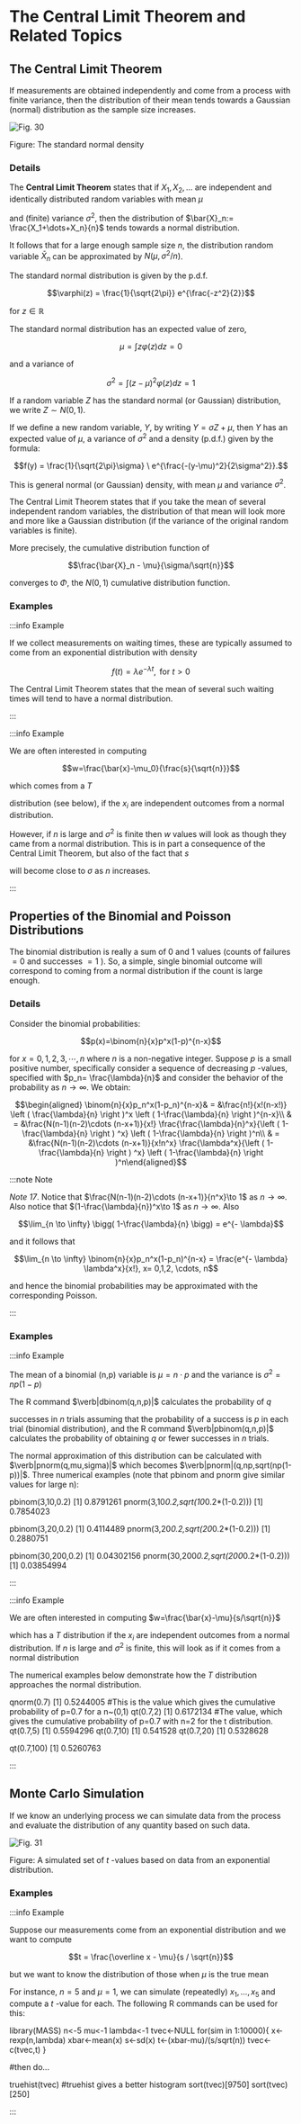 # The Central Limit Theorem and Related Topics

## The Central Limit Theorem

If measurements are obtained independently and come from a process with finite variance, then the distribution of their mean tends towards a Gaussian (normal) distribution as the sample size increases.

![Fig. 30](../media/18_1_The_Central_Limit_Theorem.png)

Figure: The standard normal density

### Details

The **Central Limit Theorem** states that if $X_1, X_2, \ldots$ are independent and identically distributed random variables with mean $\mu$

and (finite) variance $\sigma^2$, then the distribution of $\bar{X}_n:= \frac{X_1+\dots+X_n}{n}$ tends towards a normal distribution.

It follows that for a large enough sample size $n$, the distribution random variable $\bar{X}_n$ can be approximated by $N(\mu,\sigma^2/n)$.

The standard normal distribution is given by the p.d.f.

$$\varphi(z) = \frac{1}{\sqrt{2\pi}} e^{\frac{-z^2}{2}}$$

for $z\in \mathbb{R}$ 

The standard normal distribution has an expected value of zero,

$$\mu = \int z\varphi (z)dz =0$$

and a variance of

$$\sigma^2 = \int ({z-\mu})^2 \varphi(z)dz=1$$

If a random variable $Z$ has the standard normal (or Gaussian) distribution, we write $Z\sim N(0,1)$.

If we define a new random variable, $Y$, by writing $Y=\sigma Z + \mu$, then $Y$ has an expected value of $\mu$, a variance of $\sigma^2$ and a density (p.d.f.) given by the formula:

$$f(y) = \frac{1}{\sqrt{2\pi}\sigma} \ e^{\frac{-(y-\mu)^2}{2\sigma^2}}.$$

This is general normal (or Gaussian) density, with mean $\mu$ and variance $\sigma^2$.

The Central Limit Theorem states that if you take the mean of several independent random variables, the distribution of that mean will look more and more like a Gaussian distribution (if the variance of the original random variables is finite).

More precisely, the cumulative distribution function of

$$\frac{\bar{X}_n - \mu}{\sigma/\sqrt{n}}$$

converges to $\Phi$, the $N(0,1)$ cumulative distribution function.

### Examples

:::info Example

If we collect measurements on waiting times, these are typically assumed to come from an exponential distribution with density

$$f(t)=\lambda e^{-\lambda t},\textrm{ for } t>0$$

The Central Limit Theorem states that the mean of several such waiting times will tend to have a normal distribution.

:::

:::info Example

We are often interested in computing

$$w=\frac{\bar{x}-\mu_0}{\frac{s}{\sqrt{n}}}$$

which comes from a $T$

distribution (see below), if the $x_i$ are independent outcomes from a normal distribution.

However, if $n$ is large and $\sigma^2$ is finite then $w$ values will look as though they came from a normal distribution.
This is in part a consequence of the Central Limit Theorem, but also of the fact that $s$

will become close to $\sigma$ as $n$ increases.

:::

## Properties of the Binomial and Poisson Distributions

The binomial distribution is really a sum of $0$ and $1$ values (counts of failures $= 0$ and successes $=1$ ).
So, a simple, single binomial outcome will correspond to coming from a normal distribution if the count is large enough.

### Details

Consider the binomial probabilities:

$$p(x)=\binom{n}{x}p^x(1-p)^{n-x}$$

for $x=0,1,2,3, \cdots,n$ where $n$ is a non-negative integer.
Suppose $p$ is a small positive number, specifically consider a sequence of decreasing $p$ -values, specified with $p_n= \frac{\lambda}{n}$ and consider the behavior of the probability as $n \rightarrow \infty$.
We obtain:

$$\begin{aligned} \binom{n}{x}p_n^x(1-p_n)^{n-x}& = &\frac{n!}{x!(n-x!)} \left ( \frac{\lambda}{n} \right )^x \left ( 1-\frac{\lambda}{n} \right )^{n-x}\\ & = &\frac{N(n-1)(n-2)\cdots (n-x+1)}{x!} \frac{\frac{\lambda}{n}^x}{\left ( 1-\frac{\lambda}{n} \right ) ^x} \left ( 1-\frac{\lambda}{n} \right )^n\\ & = &\frac{N(n-1)(n-2)\cdots (n-x+1)}{x!n^x} \frac{\lambda^x}{\left ( 1-\frac{\lambda}{n} \right ) ^x} \left ( 1-\frac{\lambda}{n} \right )^n\end{aligned}$$

:::note Note

*Note 17*.
Notice that $\frac{N(n-1)(n-2)\cdots (n-x+1)}{n^x}\to 1$ as $n\to\infty$.
Also notice that $(1-\frac{\lambda}{n})^x\to 1$ as $n\to\infty$.
Also

$$\lim_{n \to \infty} \bigg( 1-\frac{\lambda}{n} \bigg) = e^{- \lambda}$$

and it follows that

$$\lim_{n \to \infty} \binom{n}{x}p_n^x(1-p_n)^{n-x} = \frac{e^{- \lambda} \lambda^x}{x!}, x= 0,1,2, \cdots, n$$

and hence the binomial probabilities may be approximated with the corresponding Poisson.

:::

### Examples

:::info Example

The mean of a binomial (n,p) variable is $\mu=n\cdot p$ and the variance is $\sigma^2=np(1-p)$ 

The R command $\verb|dbinom(q,n,p)|$ calculates the probability of $q$

successes in $n$ trials assuming that the probability of a success is $p$ in each trial (binomial distribution), and the R command $\verb|pbinom(q,n,p)|$ calculates the probability of obtaining $q$ or fewer successes in $n$ trials.

The normal approximation of this distribution can be calculated with $\verb|pnorm(q,mu,sigma)|$ which becomes $\verb|pnorm|(q,np,sqrt(np(1-p))|$.
Three numerical examples (note that pbinom and pnorm give similar values for large n):

pbinom(3,10,0.2) [1] 0.8791261 pnorm(3,10*0.2,sqrt(10*0.2*(1-0.2))) [1] 0.7854023

pbinom(3,20,0.2) [1] 0.4114489 pnorm(3,20*0.2,sqrt(20*0.2*(1-0.2))) [1] 0.2880751

pbinom(30,200,0.2) [1] 0.04302156 pnorm(30,200*0.2,sqrt(200*0.2*(1-0.2))) [1] 0.03854994

:::

:::info Example

We are often interested in computing $w=\frac{\bar{x}-\mu}{s/\sqrt{n}}$

which has a $T$ distribution if the $x_i$ are independent outcomes from a normal distribution.
If $n$ is large and $\sigma^2$ is finite, this will look as if it comes from a normal distribution

The numerical examples below demonstrate how the $T$ distribution approaches the normal distribution.

qnorm(0.7) [1] 0.5244005 #This is the value which gives the cumulative probability of p=0.7 for a n~(0,1) qt(0.7,2) [1] 0.6172134 #The value, which gives the cumulative probability of p=0.7 with n=2 for the t distribution. qt(0.7,5) [1] 0.5594296 qt(0.7,10) [1] 0.541528 qt(0.7,20) [1] 0.5328628

qt(0.7,100) [1] 0.5260763

:::

## Monte Carlo Simulation

If we know an underlying process we can simulate data from the process and evaluate the distribution of any quantity based on such data.

![Fig. 31](../media/18_3_Monte_Carlo_simulation.png)

Figure: A simulated set of $t$ -values based on data from an exponential distribution.

### Examples

:::info Example

Suppose our measurements come from an exponential distribution and we want to compute

$$t = \frac{\overline x - \mu}{s / \sqrt{n}}$$

but we want to know the distribution of those when $\mu$ is the true mean

For instance, $n=5$ and $\mu = 1$, we can simulate (repeatedly) $x_1, \ldots, x_5$ and compute a $t$ -value for each.
The following R commands can be used for this:

library(MASS) n<-5 mu<-1 lambda<-1 tvec<-NULL for(sim in 1:10000){ x<-rexp(n,lambda) xbar<-mean(x) s<-sd(x) t<-(xbar-mu)/(s/sqrt(n)) tvec<-c(tvec,t) }

#then do...

truehist(tvec) #truehist gives a better histogram sort(tvec)[9750] sort(tvec)[250]

:::
